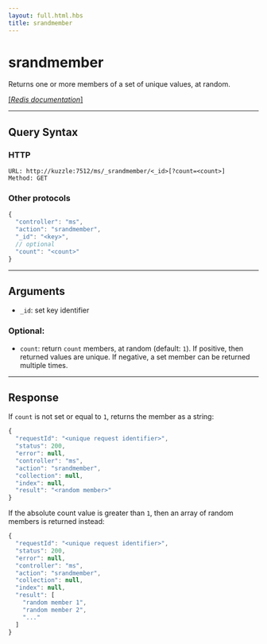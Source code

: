 ```yaml
---
layout: full.html.hbs
title: srandmember
---
```


# srandmember

<SinceBadge version="1.0.0" />

Returns one or more members of a set of unique values, at random.

[[_Redis documentation_]](https://redis.io/commands/srandmember)

---

## Query Syntax

### HTTP

```http
URL: http://kuzzle:7512/ms/_srandmember/<_id>[?count=<count>]
Method: GET
```

### Other protocols

```js
{
  "controller": "ms",
  "action": "srandmember",
  "_id": "<key>",
  // optional
  "count": "<count>"
}
```

---

## Arguments

- `_id`: set key identifier

### Optional:

- `count`: return `count` members, at random (default: `1`). If positive, then returned values are unique. If negative, a set member can be returned multiple times.

---

## Response

If `count` is not set or equal to `1`, returns the member as a string:

```javascript
{
  "requestId": "<unique request identifier>",
  "status": 200,
  "error": null,
  "controller": "ms",
  "action": "srandmember",
  "collection": null,
  "index": null,
  "result": "<random member>"
}
```

If the absolute count value is greater than `1`, then an array of random members is returned instead:

```javascript
{
  "requestId": "<unique request identifier>",
  "status": 200,
  "error": null,
  "controller": "ms",
  "action": "srandmember",
  "collection": null,
  "index": null,
  "result": [
    "random member 1",
    "random member 2",
    "..."
  ]
}
```
